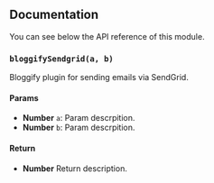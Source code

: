 ## Documentation

You can see below the API reference of this module.

### `bloggifySendgrid(a, b)`
Bloggify plugin for sending emails via SendGrid.

#### Params
- **Number** `a`: Param descrpition.
- **Number** `b`: Param descrpition.

#### Return
- **Number** Return description.

